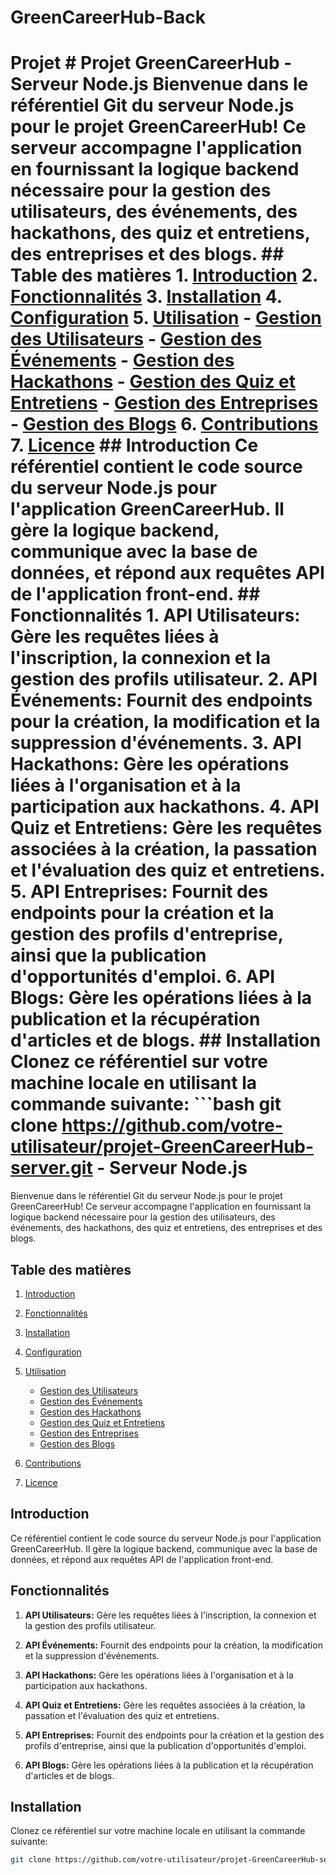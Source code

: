 # GreenCareerHub-Back
# Projet # Projet GreenCareerHub - Serveur Node.js  Bienvenue dans le référentiel Git du serveur Node.js pour le projet GreenCareerHub! Ce serveur accompagne l'application en fournissant la logique backend nécessaire pour la gestion des utilisateurs, des événements, des hackathons, des quiz et entretiens, des entreprises et des blogs.  ## Table des matières 1. [Introduction](#introduction) 2. [Fonctionnalités](#fonctionnalités) 3. [Installation](#installation) 4. [Configuration](#configuration) 5. [Utilisation](#utilisation)    - [Gestion des Utilisateurs](#gestion-des-utilisateurs)    - [Gestion des Événements](#gestion-des-événements)    - [Gestion des Hackathons](#gestion-des-hackathons)    - [Gestion des Quiz et Entretiens](#gestion-des-quiz-et-entretiens)    - [Gestion des Entreprises](#gestion-des-entreprises)    - [Gestion des Blogs](#gestion-des-blogs) 6. [Contributions](#contributions) 7. [Licence](#licence)  ## Introduction  Ce référentiel contient le code source du serveur Node.js pour l'application GreenCareerHub. Il gère la logique backend, communique avec la base de données, et répond aux requêtes API de l'application front-end.  ## Fonctionnalités  1. **API Utilisateurs:** Gère les requêtes liées à l'inscription, la connexion et la gestion des profils utilisateur.  2. **API Événements:** Fournit des endpoints pour la création, la modification et la suppression d'événements.  3. **API Hackathons:** Gère les opérations liées à l'organisation et à la participation aux hackathons.  4. **API Quiz et Entretiens:** Gère les requêtes associées à la création, la passation et l'évaluation des quiz et entretiens.  5. **API Entreprises:** Fournit des endpoints pour la création et la gestion des profils d'entreprise, ainsi que la publication d'opportunités d'emploi.  6. **API Blogs:** Gère les opérations liées à la publication et la récupération d'articles et de blogs.  ## Installation  Clonez ce référentiel sur votre machine locale en utilisant la commande suivante:  ```bash git clone https://github.com/votre-utilisateur/projet-GreenCareerHub-server.git - Serveur Node.js

Bienvenue dans le référentiel Git du serveur Node.js pour le projet GreenCareerHub! Ce serveur accompagne l'application en fournissant la logique backend nécessaire pour la gestion des utilisateurs, des événements, des hackathons, des quiz et entretiens, des entreprises et des blogs.

## Table des matières
1. [Introduction](#introduction)  

2. [Fonctionnalités](#fonctionnalités)

3. [Installation](#installation)

4. [Configuration](#configuration)

5. [Utilisation](#utilisation)
   - [Gestion des Utilisateurs](#gestion-des-utilisateurs)
   - [Gestion des Événements](#gestion-des-événements)
   - [Gestion des Hackathons](#gestion-des-hackathons)
   - [Gestion des Quiz et Entretiens](#gestion-des-quiz-et-entretiens)
   - [Gestion des Entreprises](#gestion-des-entreprises)
   - [Gestion des Blogs](#gestion-des-blogs)

6. [Contributions](#contributions)

7. [Licence](#licence)

## Introduction

Ce référentiel contient le code source du serveur Node.js pour l'application GreenCareerHub. Il gère la logique backend, communique avec la base de données, et répond aux requêtes API de l'application front-end.

## Fonctionnalités

1. **API Utilisateurs:** Gère les requêtes liées à l'inscription, la connexion et la gestion des profils utilisateur.

2. **API Événements:** Fournit des endpoints pour la création, la modification et la suppression d'événements.

3. **API Hackathons:** Gère les opérations liées à l'organisation et à la participation aux hackathons.

4. **API Quiz et Entretiens:** Gère les requêtes associées à la création, la passation et l'évaluation des quiz et entretiens.

5. **API Entreprises:** Fournit des endpoints pour la création et la gestion des profils d'entreprise, ainsi que la publication d'opportunités d'emploi.

6. **API Blogs:** Gère les opérations liées à la publication et la récupération d'articles et de blogs.

## Installation

Clonez ce référentiel sur votre machine locale en utilisant la commande suivante:

```bash
git clone https://github.com/votre-utilisateur/projet-GreenCareerHub-server.git
